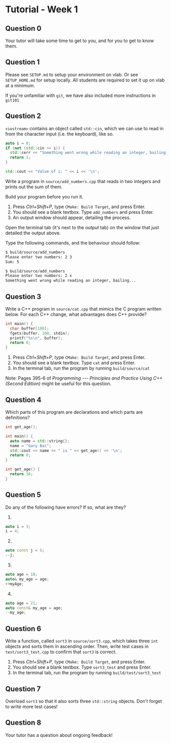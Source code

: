# Tutorial - Week 1

## Question 0

Your tutor will take some time to get to you, and for you to get to know them.

## Question 1

Please see `SETUP.md` to setup your environment on vlab. Or see `SETUP_HOME.md` for setup locally. All students are required to set it up on vlab at a minimum.

If you're unfamiliar with `git`, we have also included more instructions in `git101`

## Question 2

`<iostream>` contains an object called `std::cin`, which we can use to read in from the character
input (i.e. the keyboard), like so.

```cpp
auto i = 0;
if (not (std::cin >> i)) {
  std::cerr << "Something went wrong while reading an integer, bailing...\n";
  return 1;
}

std::cout << "Value of i: " << i << '\n';
```

Write a program in `source/add_numbers.cpp` that reads in two integers and prints out the sum of
them.

Build your program before you run it.

1. Press _Ctrl+Shift+P_, type `CMake: Build Target`, and press Enter.
2. You should see a blank textbox. Type `add_numbers` and press Enter.
3. An output window should appear, detailing the process.

Open the terminal tab (it's next to the output tab) on the window that just detailed the output above.

Type the following commands, and the behaviour should follow:

```sh
$ build/source/add_numbers
Please enter two numbers: 2 3
Sum: 5
```

```sh
$ build/source/add_numbers
Please enter two numbers: 2 x
Something went wrong while reading an integer, bailing...
```

## Question 3

Write a C++ program in `source/cat.cpp` that mimics the C program written below. For each C++
change, what advantages does C++ provide?

```cpp
int main() {
  char buffer[100];
  fgets(buffer, 100, stdin);
  printf("%s\n", buffer);
  return 0;
}
```

1. Press _Ctrl+Shift+P_, type `CMake: Build Target`, and press Enter.
2. You should see a blank textbox. Type `cat` and press Enter.
3. In the terminal tab, run the program by running `build/source/cat`

Note: Pages 395-6 of _Programming --- Principles and Practice Using C++ (Second Edition)_ might be
useful for this question.

## Question 4

Which parts of this program are declarations and which parts are definitions?

```cpp
int get_age();

int main() {
  auto name = std::string{}; 
  name = "Gary Bai";
  std::cout << name << " is " << get_age() << '\n';
  return 0;
}

int get_age() {
  return 38;
}
```

## Question 5

Do any of the following have errors? If so, what are they?

1.
```cpp
auto i = 3;
i = 4;
```

2.
```cpp
auto const j = 5;
--j;
```

3.
```cpp
auto age = 18;
auto& my_age = age;
++myAge;
```

4.
```cpp
auto age = 21;
auto const& my_age = age;
--my_age;
```

## Question 6

Write a function, called `sort3` in `source/sort3.cpp`, which takes three `int` objects and sorts
them in ascending order. Then, write test cases in `test/sort3_test.cpp` to confirm that `sort3` is
correct.

1. Press _Ctrl+Shift+P_, type `CMake: Build Target`, and press Enter.
2. You should see a blank textbox. Type `sort3_test` and press Enter.
3. In the terminal tab, run the program by running `build/test/sort3_test`

## Question 7

Overload `sort3` so that it also sorts three `std::string` objects. Don't forget to write more test
cases!

## Question 8

Your tutor has a question about ongoing feedback!
